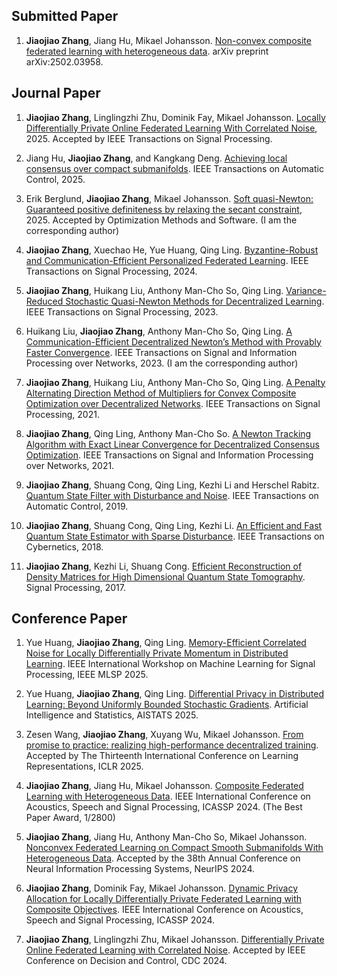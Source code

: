 <h2 class="category">Submitted Paper</h2>

1. **Jiaojiao Zhang**, Jiang Hu, Mikael Johansson. [Non-convex composite federated learning with heterogeneous data](https://arxiv.org/abs/2502.03958). arXiv preprint arXiv:2502.03958.

<h2 class="category">Journal Paper</h2>

1. **Jiaojiao Zhang**, Linglingzhi Zhu, Dominik Fay, Mikael Johansson. [Locally Differentially Private Online Federated Learning With Correlated Noise](https://arxiv.org/abs/2411.18752), 2025. Accepted by IEEE Transactions on Signal Processing. 

2. Jiang Hu, **Jiaojiao Zhang**, and Kangkang Deng. [Achieving local consensus over compact submanifolds](https://ieeexplore.ieee.org/document/10903988). IEEE Transactions on Automatic Control, 2025.

3. Erik Berglund, **Jiaojiao Zhang**, Mikael Johansson. [Soft quasi-Newton: Guaranteed positive definiteness by relaxing the secant constraint](https://arxiv.org/abs/2403.02448), 2025. Accepted by Optimization Methods and Software. (I am the corresponding author)

4. **Jiaojiao Zhang**, Xuechao He, Yue Huang, Qing Ling. [Byzantine-Robust and Communication-Efficient Personalized Federated Learning](https://dl.acm.org/doi/10.1109/TSP.2024.3514802). IEEE Transactions on Signal Processing, 2024. 

5. **Jiaojiao Zhang**, Huikang Liu, Anthony Man-Cho So, Qing Ling. [Variance-Reduced Stochastic Quasi-Newton Methods for Decentralized Learning](https://ieeexplore.ieee.org/document/10034848). IEEE Transactions on Signal Processing, 2023.

6. Huikang Liu, **Jiaojiao Zhang**, Anthony Man-Cho So, Qing Ling. [A Communication-Efficient Decentralized Newton’s Method with Provably Faster Convergence](https://ieeexplore.ieee.org/document/10171985). IEEE Transactions on Signal and Information Processing over Networks, 2023. (I am the corresponding author)

7. **Jiaojiao Zhang**, Huikang Liu, Anthony Man-Cho So, Qing Ling. [A Penalty Alternating Direction Method of Multipliers for Convex Composite Optimization over Decentralized Networks](https://ieeexplore.ieee.org/abstract/document/9466405). IEEE Transactions on Signal Processing, 2021.

8. **Jiaojiao Zhang**, Qing Ling, Anthony Man-Cho So. [A Newton Tracking Algorithm with Exact Linear Convergence for Decentralized Consensus Optimization](https://ieeexplore.ieee.org/document/9442938). IEEE Transactions on Signal and Information Processing over Networks, 2021.

9. **Jiaojiao Zhang**, Shuang Cong, Qing Ling, Kezhi Li and Herschel Rabitz. [Quantum State Filter with Disturbance and Noise](https://ieeexplore.ieee.org/document/8794729). IEEE Transactions on Automatic Control, 2019.

10. **Jiaojiao Zhang**, Shuang Cong, Qing Ling, Kezhi Li. [An Efficient and Fast Quantum State Estimator
with Sparse Disturbance](https://ieeexplore.ieee.org/document/8354810). IEEE Transactions on Cybernetics, 2018.

11. **Jiaojiao Zhang**, Kezhi Li, Shuang Cong. [Efficient Reconstruction of Density Matrices for High Dimensional Quantum State Tomography](https://www.sciencedirect.com/science/article/abs/pii/S0165168417301354). Signal Processing, 2017.

<h2 class="category">Conference Paper</h2>

1. Yue Huang, **Jiaojiao Zhang**, Qing Ling. [Memory-Efficient Correlated Noise for Locally Differentially Private Momentum in Distributed Learning](https://openreview.net/forum?id=xfnCjaKDsw#discussion). IEEE International Workshop on Machine Learning for Signal Processing, IEEE MLSP 2025. 

6. Yue Huang, **Jiaojiao Zhang**, Qing Ling. [Differential Privacy in Distributed Learning: Beyond Uniformly Bounded Stochastic Gradients](https://openreview.net/forum?id=C4ultdMG8R). Artificial Intelligence and Statistics, AISTATS 2025. 

5. Zesen Wang, **Jiaojiao Zhang**, Xuyang Wu, Mikael Johansson. [From promise to practice: realizing high-performance decentralized training](https://arxiv.org/pdf/2410.11998). Accepted by The Thirteenth International Conference on Learning Representations, ICLR 2025.

4. **Jiaojiao Zhang**, Jiang Hu, Mikael Johansson. [Composite Federated Learning with Heterogeneous Data](https://arxiv.org/abs/2309.01795). IEEE International Conference on Acoustics, Speech and Signal Processing, ICASSP 2024. (The Best Paper Award, 1/2800)

3. **Jiaojiao Zhang**, Jiang Hu, Anthony Man-Cho So, Mikael Johansson. [Nonconvex Federated Learning on Compact Smooth Submanifolds With Heterogeneous Data](https://arxiv.org/abs/2406.08465). Accepted by the 38th Annual Conference on Neural Information Processing Systems, NeurIPS 2024.

2. **Jiaojiao Zhang**, Dominik Fay, Mikael Johansson. [Dynamic Privacy Allocation for Locally Differentially Private Federated Learning with Composite Objectives](https://arxiv.org/abs/2308.01139). IEEE International Conference on Acoustics, Speech and Signal Processing, ICASSP 2024.

1. **Jiaojiao Zhang**, Linglingzhi Zhu, Mikael Johansson. [Differentially Private Online Federated Learning with Correlated Noise](https://arxiv.org/abs/2403.16542). Accepted by IEEE Conference on Decision and Control, CDC 2024.

